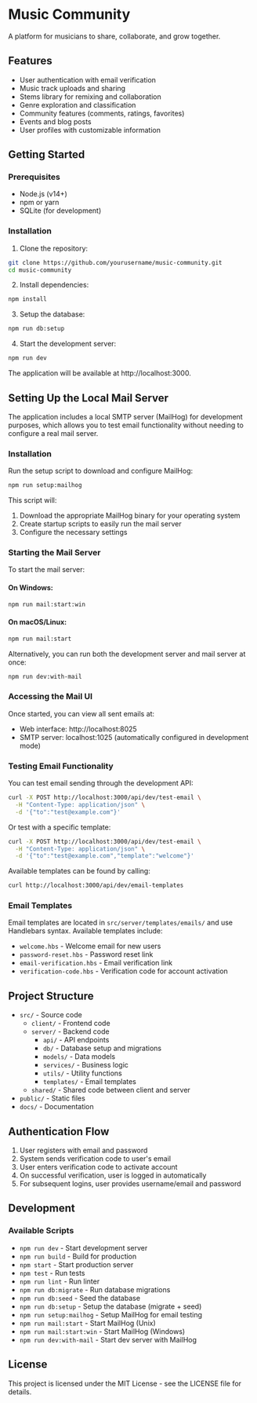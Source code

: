 # Music Community

A platform for musicians to share, collaborate, and grow together.

## Features

- User authentication with email verification
- Music track uploads and sharing
- Stems library for remixing and collaboration
- Genre exploration and classification
- Community features (comments, ratings, favorites)
- Events and blog posts
- User profiles with customizable information

## Getting Started

### Prerequisites

- Node.js (v14+)
- npm or yarn
- SQLite (for development)

### Installation

1. Clone the repository:
```bash
git clone https://github.com/yourusername/music-community.git
cd music-community
```

2. Install dependencies:
```bash
npm install
```

3. Setup the database:
```bash
npm run db:setup
```

4. Start the development server:
```bash
npm run dev
```

The application will be available at http://localhost:3000.

## Setting Up the Local Mail Server

The application includes a local SMTP server (MailHog) for development purposes, which allows you to test email functionality without needing to configure a real mail server.

### Installation

Run the setup script to download and configure MailHog:

```bash
npm run setup:mailhog
```

This script will:
1. Download the appropriate MailHog binary for your operating system
2. Create startup scripts to easily run the mail server
3. Configure the necessary settings

### Starting the Mail Server

To start the mail server:

#### On Windows:
```bash
npm run mail:start:win
```

#### On macOS/Linux:
```bash
npm run mail:start
```

Alternatively, you can run both the development server and mail server at once:

```bash
npm run dev:with-mail
```

### Accessing the Mail UI

Once started, you can view all sent emails at:
- Web interface: http://localhost:8025
- SMTP server: localhost:1025 (automatically configured in development mode)

### Testing Email Functionality

You can test email sending through the development API:

```bash
curl -X POST http://localhost:3000/api/dev/test-email \
  -H "Content-Type: application/json" \
  -d '{"to":"test@example.com"}'
```

Or test with a specific template:

```bash
curl -X POST http://localhost:3000/api/dev/test-email \
  -H "Content-Type: application/json" \
  -d '{"to":"test@example.com","template":"welcome"}'
```

Available templates can be found by calling:

```bash
curl http://localhost:3000/api/dev/email-templates
```

### Email Templates

Email templates are located in `src/server/templates/emails/` and use Handlebars syntax. Available templates include:
- `welcome.hbs` - Welcome email for new users
- `password-reset.hbs` - Password reset link
- `email-verification.hbs` - Email verification link
- `verification-code.hbs` - Verification code for account activation

## Project Structure

- `src/` - Source code
  - `client/` - Frontend code
  - `server/` - Backend code
    - `api/` - API endpoints
    - `db/` - Database setup and migrations
    - `models/` - Data models
    - `services/` - Business logic
    - `utils/` - Utility functions
    - `templates/` - Email templates
  - `shared/` - Shared code between client and server
- `public/` - Static files
- `docs/` - Documentation

## Authentication Flow

1. User registers with email and password
2. System sends verification code to user's email
3. User enters verification code to activate account
4. On successful verification, user is logged in automatically
5. For subsequent logins, user provides username/email and password

## Development

### Available Scripts

- `npm run dev` - Start development server
- `npm run build` - Build for production
- `npm start` - Start production server
- `npm test` - Run tests
- `npm run lint` - Run linter
- `npm run db:migrate` - Run database migrations
- `npm run db:seed` - Seed the database
- `npm run db:setup` - Setup the database (migrate + seed)
- `npm run setup:mailhog` - Setup MailHog for email testing
- `npm run mail:start` - Start MailHog (Unix)
- `npm run mail:start:win` - Start MailHog (Windows)
- `npm run dev:with-mail` - Start dev server with MailHog

## License

This project is licensed under the MIT License - see the LICENSE file for details.